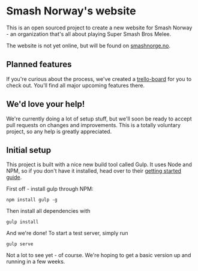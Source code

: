# Smash Norway's website

This is an open sourced project to create a new website for Smash Norway - an organization that's all about playing
Super Smash Bros Melee.

The website is not yet online, but will be found on [smashnorge.no](http://www.smashnorge.no).

## Planned features

If you're curious about the process, we've created a [trello-board](https://trello.com/b/dZ7MlJDa/smash-norge) for you to check out. You'll find all major upcoming
features there.

## We'd love your help!

We're currently doing a lot of setup stuff, but we'll soon be ready to accept pull requests on changes and improvements.
This is a totally voluntary project, so any help is greatly appreciated.

## Initial setup

This project is built with a nice new build tool called Gulp. It uses Node and NPM, so if you don't have it installed,
head over to their [getting started guide](https://docs.npmjs.com/getting-started/installing-node).

First off - install gulp through NPM:

    npm install gulp -g

Then install all dependencies with

    gulp install

And we're done! To start a test server, simply run

    gulp serve

Not a lot to see yet - of course. We're hoping to get a basic version up and running in a few weeks.
